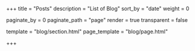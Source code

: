 +++
title = "Posts"
description = "List of Blog"
sort_by = "date"
weight = 0

paginate_by = 0
paginate_path = "page"
render = true
transparent = false

template = "blog/section.html"
page_template = "blog/page.html"

+++
